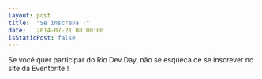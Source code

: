 ```yaml
---
layout: post
title:  "Se inscreva !"
date:   2014-07-21 08:00:00
isStaticPost: false
---
```


 Se você quer participar do Rio Dev Day, não se esqueca de se inscrever no site da Eventbrite!!


